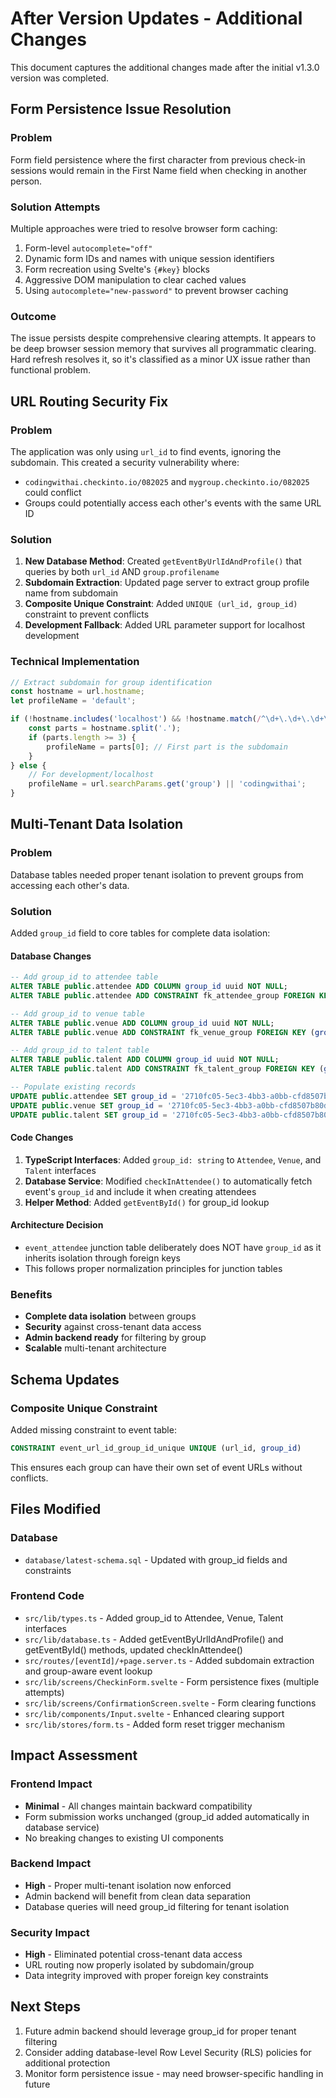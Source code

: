 # After Version Updates - Additional Changes

This document captures the additional changes made after the initial v1.3.0 version was completed.

## Form Persistence Issue Resolution

### Problem
Form field persistence where the first character from previous check-in sessions would remain in the First Name field when checking in another person.

### Solution Attempts
Multiple approaches were tried to resolve browser form caching:
1. Form-level `autocomplete="off"`
2. Dynamic form IDs and names with unique session identifiers
3. Form recreation using Svelte's `{#key}` blocks
4. Aggressive DOM manipulation to clear cached values
5. Using `autocomplete="new-password"` to prevent browser caching

### Outcome
The issue persists despite comprehensive clearing attempts. It appears to be deep browser session memory that survives all programmatic clearing. Hard refresh resolves it, so it's classified as a minor UX issue rather than functional problem.

## URL Routing Security Fix

### Problem
The application was only using `url_id` to find events, ignoring the subdomain. This created a security vulnerability where:
- `codingwithai.checkinto.io/082025` and `mygroup.checkinto.io/082025` could conflict
- Groups could potentially access each other's events with the same URL ID

### Solution
1. **New Database Method**: Created `getEventByUrlIdAndProfile()` that queries by both `url_id` AND `group.profilename`
2. **Subdomain Extraction**: Updated page server to extract group profile name from subdomain
3. **Composite Unique Constraint**: Added `UNIQUE (url_id, group_id)` constraint to prevent conflicts
4. **Development Fallback**: Added URL parameter support for localhost development

### Technical Implementation
```typescript
// Extract subdomain for group identification
const hostname = url.hostname;
let profileName = 'default';

if (!hostname.includes('localhost') && !hostname.match(/^\d+\.\d+\.\d+\.\d+/)) {
    const parts = hostname.split('.');
    if (parts.length >= 3) {
        profileName = parts[0]; // First part is the subdomain
    }
} else {
    // For development/localhost
    profileName = url.searchParams.get('group') || 'codingwithai';
}
```

## Multi-Tenant Data Isolation

### Problem
Database tables needed proper tenant isolation to prevent groups from accessing each other's data.

### Solution
Added `group_id` field to core tables for complete data isolation:

#### Database Changes
```sql
-- Add group_id to attendee table
ALTER TABLE public.attendee ADD COLUMN group_id uuid NOT NULL;
ALTER TABLE public.attendee ADD CONSTRAINT fk_attendee_group FOREIGN KEY (group_id) REFERENCES public."group"(id);

-- Add group_id to venue table  
ALTER TABLE public.venue ADD COLUMN group_id uuid NOT NULL;
ALTER TABLE public.venue ADD CONSTRAINT fk_venue_group FOREIGN KEY (group_id) REFERENCES public."group"(id);

-- Add group_id to talent table
ALTER TABLE public.talent ADD COLUMN group_id uuid NOT NULL;
ALTER TABLE public.talent ADD CONSTRAINT fk_talent_group FOREIGN KEY (group_id) REFERENCES public."group"(id);

-- Populate existing records
UPDATE public.attendee SET group_id = '2710fc05-5ec3-4bb3-a0bb-cfd8507b80db';
UPDATE public.venue SET group_id = '2710fc05-5ec3-4bb3-a0bb-cfd8507b80db';
UPDATE public.talent SET group_id = '2710fc05-5ec3-4bb3-a0bb-cfd8507b80db';
```

#### Code Changes
1. **TypeScript Interfaces**: Added `group_id: string` to `Attendee`, `Venue`, and `Talent` interfaces
2. **Database Service**: Modified `checkInAttendee()` to automatically fetch event's `group_id` and include it when creating attendees
3. **Helper Method**: Added `getEventById()` for group_id lookup

#### Architecture Decision
- `event_attendee` junction table deliberately does NOT have `group_id` as it inherits isolation through foreign keys
- This follows proper normalization principles for junction tables

### Benefits
- **Complete data isolation** between groups
- **Security** against cross-tenant data access
- **Admin backend ready** for filtering by group
- **Scalable** multi-tenant architecture

## Schema Updates

### Composite Unique Constraint
Added missing constraint to event table:
```sql
CONSTRAINT event_url_id_group_id_unique UNIQUE (url_id, group_id)
```

This ensures each group can have their own set of event URLs without conflicts.

## Files Modified

### Database
- `database/latest-schema.sql` - Updated with group_id fields and constraints

### Frontend Code
- `src/lib/types.ts` - Added group_id to Attendee, Venue, Talent interfaces
- `src/lib/database.ts` - Added getEventByUrlIdAndProfile() and getEventById() methods, updated checkInAttendee()
- `src/routes/[eventId]/+page.server.ts` - Added subdomain extraction and group-aware event lookup
- `src/lib/screens/CheckinForm.svelte` - Form persistence fixes (multiple attempts)
- `src/lib/screens/ConfirmationScreen.svelte` - Form clearing functions
- `src/lib/components/Input.svelte` - Enhanced clearing support
- `src/lib/stores/form.ts` - Added form reset trigger mechanism

## Impact Assessment

### Frontend Impact
- **Minimal** - All changes maintain backward compatibility
- Form submission works unchanged (group_id added automatically in database service)
- No breaking changes to existing UI components

### Backend Impact
- **High** - Proper multi-tenant isolation now enforced
- Admin backend will benefit from clean data separation
- Database queries will need group_id filtering for tenant isolation

### Security Impact
- **High** - Eliminated potential cross-tenant data access
- URL routing now properly isolated by subdomain/group
- Data integrity improved with proper foreign key constraints

## Next Steps
1. Future admin backend should leverage group_id for proper tenant filtering
2. Consider adding database-level Row Level Security (RLS) policies for additional protection
3. Monitor form persistence issue - may need browser-specific handling in future
